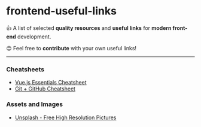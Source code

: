 # frontend-useful-links

👍 A list of selected **quality resources** and **useful links** for **modern front-end** development.

😊 Feel free to **contribute** with your own useful links!

---

### Cheatsheets
- [Vue.js Essentials Cheatsheet](https://www.vuemastery.com/pdf/Vue-Essentials-Cheat-Sheet.pdf)
- [Git + GitHub Cheatsheet](https://education.github.com/git-cheat-sheet-education.pdf)

### Assets and Images
- [Unsplash - Free High Resolution Pictures](https://unsplash.com/)
